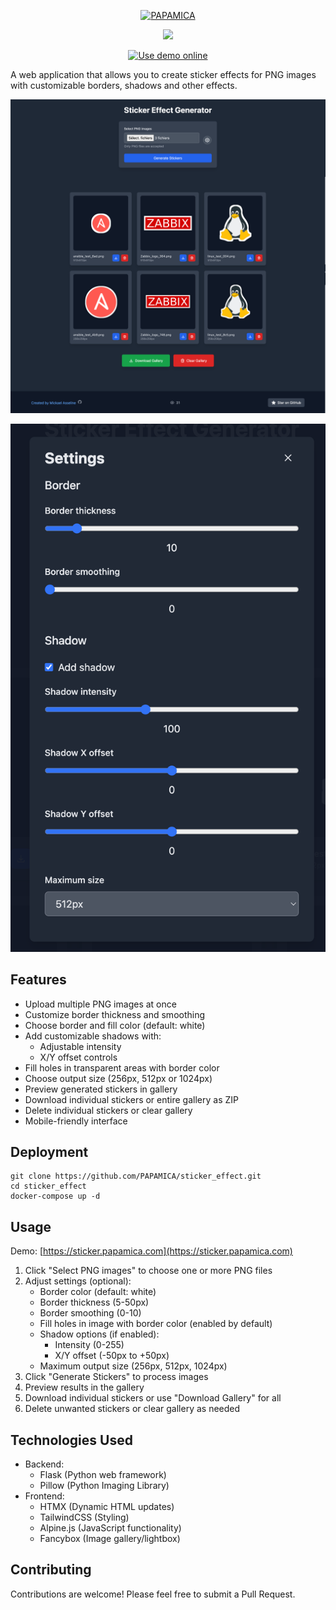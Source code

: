 <p align="center">
  <a href="https://mickaelasseline.com">
    <img src="https://zupimages.net/up/20/04/7vtd.png" width="140px" alt="PAPAMICA" />
  </a>
</p>

<p align="center">
  <a href="#"><img src="https://readme-typing-svg.herokuapp.com?center=true&vCenter=true&lines=Sticker+Effect+Generator;"></a>
</p>

<p align="center">
  <a href="https://sticker.papamica.com">
    <img src="https://img.shields.io/badge/Use_demo-online-blue?style=for-the-badge&logo=github" alt="Use demo online" />
  </a>
</p>


A web application that allows you to create sticker effects for PNG images with customizable borders, shadows and other effects.

![sticker](stic1.png)

![sticker](stic2.png)

## Features

- Upload multiple PNG images at once
- Customize border thickness and smoothing
- Choose border and fill color (default: white)
- Add customizable shadows with:
  - Adjustable intensity
  - X/Y offset controls
- Fill holes in transparent areas with border color
- Choose output size (256px, 512px or 1024px)
- Preview generated stickers in gallery
- Download individual stickers or entire gallery as ZIP
- Delete individual stickers or clear gallery
- Mobile-friendly interface

## Deployment

```
git clone https://github.com/PAPAMICA/sticker_effect.git
cd sticker_effect
docker-compose up -d
```

## Usage

Demo: [https://sticker.papamica.com](https://sticker.papamica.com)

1. Click "Select PNG images" to choose one or more PNG files
2. Adjust settings (optional):
   - Border color (default: white)
   - Border thickness (5-50px)
   - Border smoothing (0-10)
   - Fill holes in image with border color (enabled by default)
   - Shadow options (if enabled):
     - Intensity (0-255)
     - X/Y offset (-50px to +50px)
   - Maximum output size (256px, 512px, 1024px)
3. Click "Generate Stickers" to process images
4. Preview results in the gallery
5. Download individual stickers or use "Download Gallery" for all
6. Delete unwanted stickers or clear gallery as needed

## Technologies Used

- Backend:
  - Flask (Python web framework)
  - Pillow (Python Imaging Library)
- Frontend:
  - HTMX (Dynamic HTML updates)
  - TailwindCSS (Styling)
  - Alpine.js (JavaScript functionality)
  - Fancybox (Image gallery/lightbox)

## Contributing

Contributions are welcome! Please feel free to submit a Pull Request.
